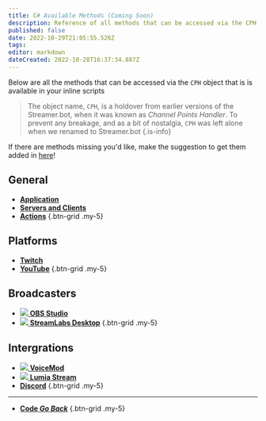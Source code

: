 ```yaml
---
title: C# Available Methods (Coming Soon)
description: Reference of all methods that can be accessed via the CPH object available in Streamer.bot
published: false
date: 2022-10-29T21:05:55.526Z
tags: 
editor: markdown
dateCreated: 2022-10-28T16:37:34.887Z
---
```


Below are all the methods that can be accessed via the `CPH` object that is is available in your inline scripts

> The object name, `CPH`, is a holdover from earlier versions of the Streamer.bot, when it was known as *Channel Points Handler*.
> To prevent any breakage, and as a bit of nostalgia, `CPH` was left alone when we renamed to Streamer.bot
{.is-info}

If there are methods missing you'd like, make the suggestion to get them added in [here](https://ideas.streamer.bot)!

## General
* [<i class="mdi mdi-iframe primary--text"></i> **Application**](/Sub-Actions/Code/CSharp/Available-Methods/Application)
* [<i class="mdi mdi-server-network primary--text"></i> **Servers and Clients**](/Sub-Actions/Code/CSharp/Available-Methods/Servers-and-Clients)
* [<i class="mdi mdi-lightning-bolt primary--text"></i> **Actions**](/Sub-Actions/Code/CSharp/Available-Methods/Actions)
{.btn-grid .my-5}

## Platforms
* [<i class="mdi mdi-twitch text--twitch"></i> **Twitch**](/Sub-Actions/Code/CSharp/Available-Methods/Twitch)
* [<i class="mdi mdi-youtube text--youtube"></i> **YouTube**](/Sub-Actions/Code/CSharp/Available-Methods/YouTube)
{.btn-grid .my-5}

## Broadcasters
* [<img src="https://streamer.bot/img/integrations/obs.svg"> **OBS Studio**](/Sub-Actions/Code/CSharp/Available-Methods/OBS)
* [<img src="https://streamer.bot/img/integrations/streamlabs.png"> **StreamLabs Desktop**](/Sub-Actions/Code/CSharp/Available-Methods/StreamLabs-Desktop)
{.btn-grid .my-5}

## Intergrations
* [<img src="https://streamer.bot/img/integrations/voicemod.png"> **VoiceMod**](/Sub-Actions/Code/CSharp/Available-Methods/VoiceMod)
* [<img src="https://streamer.bot/img/integrations/lumia.png"> **Lumia Stream**](/Sub-Actions/Code/CSharp/Available-Methods/Lumia-Stream)
* [<i class="mdi mdi-discord text--discord"></i> **Discord**](/Sub-Actions/Code/CSharp/Available-Methods/Discord)
{.btn-grid .my-5}

---

- [<i class="mdi mdi-chevron-left"></i> **Code *Go Back***](/en/Sub-Actions/Code)
{.btn-grid .my-5}